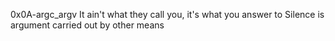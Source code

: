 0x0A-argc_argv
It ain't what they call you, it's what you answer to
Silence is argument carried out by other means
